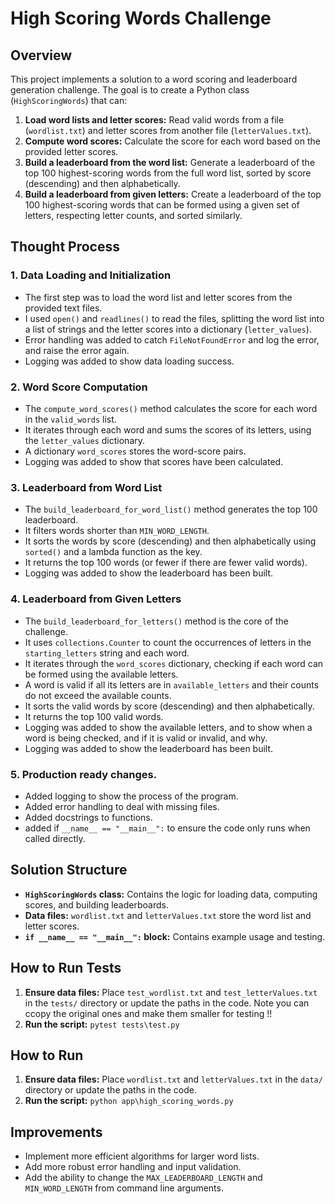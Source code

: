 # High Scoring Words Challenge

## Overview

This project implements a solution to a word scoring and leaderboard generation challenge. The goal is to create a Python class (`HighScoringWords`) that can:

1.  **Load word lists and letter scores:** Read valid words from a file (`wordlist.txt`) and letter scores from another file (`letterValues.txt`).
2.  **Compute word scores:** Calculate the score for each word based on the provided letter scores.
3.  **Build a leaderboard from the word list:** Generate a leaderboard of the top 100 highest-scoring words from the full word list, sorted by score (descending) and then alphabetically.
4.  **Build a leaderboard from given letters:** Create a leaderboard of the top 100 highest-scoring words that can be formed using a given set of letters, respecting letter counts, and sorted similarly.

## Thought Process

### 1.  Data Loading and Initialization

* The first step was to load the word list and letter scores from the provided text files.
* I used `open()` and `readlines()` to read the files, splitting the word list into a list of strings and the letter scores into a dictionary (`letter_values`).
* Error handling was added to catch `FileNotFoundError` and log the error, and raise the error again.
* Logging was added to show data loading success.

### 2.  Word Score Computation

* The `compute_word_scores()` method calculates the score for each word in the `valid_words` list.
* It iterates through each word and sums the scores of its letters, using the `letter_values` dictionary.
* A dictionary `word_scores` stores the word-score pairs.
* Logging was added to show that scores have been calculated.

### 3.  Leaderboard from Word List

* The `build_leaderboard_for_word_list()` method generates the top 100 leaderboard.
* It filters words shorter than `MIN_WORD_LENGTH`.
* It sorts the words by score (descending) and then alphabetically using `sorted()` and a lambda function as the key.
* It returns the top 100 words (or fewer if there are fewer valid words).
* Logging was added to show the leaderboard has been built.

### 4.  Leaderboard from Given Letters

* The `build_leaderboard_for_letters()` method is the core of the challenge.
* It uses `collections.Counter` to count the occurrences of letters in the `starting_letters` string and each word.
* It iterates through the `word_scores` dictionary, checking if each word can be formed using the available letters.
* A word is valid if all its letters are in `available_letters` and their counts do not exceed the available counts.
* It sorts the valid words by score (descending) and then alphabetically.
* It returns the top 100 valid words.
* Logging was added to show the available letters, and to show when a word is being checked, and if it is valid or invalid, and why.
* Logging was added to show the leaderboard has been built.

### 5. Production ready changes.

* Added logging to show the process of the program.
* Added error handling to deal with missing files.
* Added docstrings to functions.
* added if `__name__ == "__main__":` to ensure the code only runs when called directly.

## Solution Structure

* **`HighScoringWords` class:** Contains the logic for loading data, computing scores, and building leaderboards.
* **Data files:** `wordlist.txt` and `letterValues.txt` store the word list and letter scores.
* **`if __name__ == "__main__":` block:** Contains example usage and testing.

## How to Run Tests

1.  **Ensure data files:** Place `test_wordlist.txt` and `test_letterValues.txt` in the `tests/` directory or update the paths in the code. Note you can ccopy the original ones and make them smaller for testing !!
2.  **Run the script:** `pytest tests\test.py`

## How to Run

1.  **Ensure data files:** Place `wordlist.txt` and `letterValues.txt` in the `data/` directory or update the paths in the code.
2.  **Run the script:** `python app\high_scoring_words.py`

## Improvements

* Implement more efficient algorithms for larger word lists.
* Add more robust error handling and input validation.
* Add the ability to change the `MAX_LEADERBOARD_LENGTH` and `MIN_WORD_LENGTH` from command line arguments.